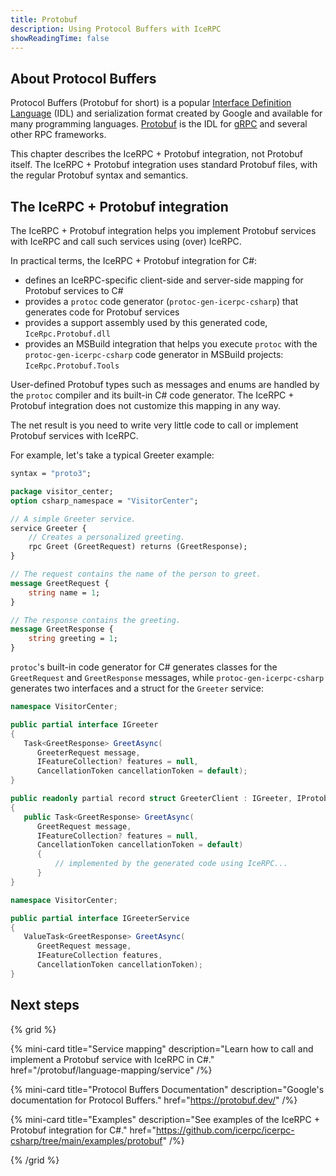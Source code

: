 ```yaml
---
title: Protobuf
description: Using Protocol Buffers with IceRPC
showReadingTime: false
---
```


## About Protocol Buffers

Protocol Buffers (Protobuf for short) is a popular [Interface Definition Language] (IDL) and serialization format
created by Google and available for many programming languages. [Protobuf] is the IDL for [gRPC] and several other RPC
frameworks.

This chapter describes the IceRPC + Protobuf integration, not Protobuf itself. The IceRPC + Protobuf integration uses
standard Protobuf files, with the regular Protobuf syntax and semantics.

## The IceRPC + Protobuf integration

The IceRPC + Protobuf integration helps you implement Protobuf services with IceRPC and call such services using (over)
IceRPC.

In practical terms, the IceRPC + Protobuf integration for C#:

- defines an IceRPC-specific client-side and server-side mapping for Protobuf services to C#
- provides a `protoc` code generator (`protoc-gen-icerpc-csharp`) that generates code for Protobuf services
- provides a support assembly used by this generated code, `IceRpc.Protobuf.dll`
- provides an MSBuild integration that helps you execute `protoc` with the `protoc-gen-icerpc-csharp` code generator in
MSBuild projects: `IceRpc.Protobuf.Tools`

User-defined Protobuf types such as messages and enums are handled by the `protoc` compiler and its built-in C# code
generator. The IceRPC + Protobuf integration does not customize this mapping in any way.

The net result is you need to write very little code to call or implement Protobuf services with IceRPC.

For example, let's take a typical Greeter example:

```protobuf
syntax = "proto3";

package visitor_center;
option csharp_namespace = "VisitorCenter";

// A simple Greeter service.
service Greeter {
    // Creates a personalized greeting.
    rpc Greet (GreetRequest) returns (GreetResponse);
}

// The request contains the name of the person to greet.
message GreetRequest {
    string name = 1;
}

// The response contains the greeting.
message GreetResponse {
    string greeting = 1;
}
```

`protoc`'s built-in code generator for C# generates classes for the `GreetRequest` and `GreetResponse` messages, while
`protoc-gen-icerpc-csharp` generates two interfaces and a struct for the `Greeter` service:

```csharp {% title="C# generated code - client-side" %}
namespace VisitorCenter;

public partial interface IGreeter
{
   Task<GreetResponse> GreetAsync(
      GreeterRequest message,
      IFeatureCollection? features = null,
      CancellationToken cancellationToken = default);
}

public readonly partial record struct GreeterClient : IGreeter, IProtobufClient
{
   public Task<GreetResponse> GreetAsync(
      GreetRequest message,
      IFeatureCollection? features = null,
      CancellationToken cancellationToken = default)
      {
          // implemented by the generated code using IceRPC...
      }
}
```

```csharp {% title="C# generated code - server-side" %}
namespace VisitorCenter;

public partial interface IGreeterService
{
   ValueTask<GreetResponse> GreetAsync(
      GreetRequest message,
      IFeatureCollection features,
      CancellationToken cancellationToken);
}
```

## Next steps

{% grid %}

{% mini-card
   title="Service mapping"
   description="Learn how to call and implement a Protobuf service with IceRPC in C#."
   href="/protobuf/language-mapping/service" /%}

{% mini-card
   title="Protocol Buffers Documentation"
   description="Google's documentation for Protocol Buffers."
   href="https://protobuf.dev/" /%}

{% mini-card
   title="Examples"
   description="See examples of the IceRPC + Protobuf integration for C#."
   href="https://github.com/icerpc/icerpc-csharp/tree/main/examples/protobuf" /%}

{% /grid %}

[gRPC]: https://grpc.io/
[Interface Definition Language]: https://en.wikipedia.org/wiki/Interface_description_language
[Protobuf]: https://en.wikipedia.org/wiki/Protocol_Buffers
